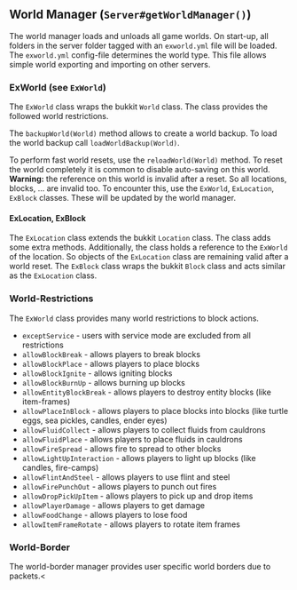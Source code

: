 ## World Manager (`Server#getWorldManager()`)

The world manager loads and unloads all game worlds. On start-up, all folders in the server folder tagged with
an `exworld.yml` file will be loaded. The `exworld.yml` config-file determines the world type. This file allows simple
world exporting and importing on other servers.

### ExWorld (see `ExWorld`)

The `ExWorld` class wraps the bukkit `World` class.
The class provides the followed world restrictions.

The `backupWorld(World)` method allows to create a world backup. To load the world backup call `loadWorldBackup(World)`.

To perform fast world resets, use the `reloadWorld(World)` method. To reset the world completely it is common to disable
auto-saving on this world.
**Warning:** the reference on this world is invalid after a reset. So all locations, blocks, ... are invalid too. To
encounter this, use the `ExWorld`, `ExLocation`, `ExBlock` classes. These will be updated by the world manager.

#### ExLocation, ExBlock

The `ExLocation` class extends the bukkit `Location` class. The class adds some extra methods. Additionally, the class
holds a reference to the `ExWorld` of the location. So objects of the `ExLocation` class are remaining valid after a
world reset.
The `ExBlock` class wraps the bukkit `Block` class and acts similar as the `ExLocation` class.

### World-Restrictions

The `ExWorld` class provides many world restrictions to block actions.

- `exceptService` - users with service mode are excluded from all restrictions
- `allowBlockBreak` - allows players to break blocks
- `allowBlockPlace` - allows players to place blocks
- `allowBlockIgnite` - allows igniting blocks
- `allowBlockBurnUp` - allows burning up blocks
- `allowEntityBlockBreak` - allows players to destroy entity blocks (like item-frames)
- `allowPlaceInBlock` - allows players to place blocks into blocks (like turtle eggs, sea pickles, candles, ender eyes)
- `allowFluidCollect` - allows players to collect fluids from cauldrons
- `allowFluidPlace` - allows players to place fluids in cauldrons
- `allowFireSpread` - allows fire to spread to other blocks
- `allowLightUpInteraction` - allows players to light up blocks (like candles, fire-camps)
- `allowFlintAndSteel` - allows players to use flint and steel
- `allowFirePunchOut` - allows players to punch out fires
- `allowDropPickUpItem` - allows players to pick up and drop items
- `allowPlayerDamage` - allows players to get damage
- `allowFoodChange` - allows players to lose food
- `allowItemFrameRotate` - allows players to rotate item frames

### World-Border

The world-border manager provides user specific world borders due to packets.<
